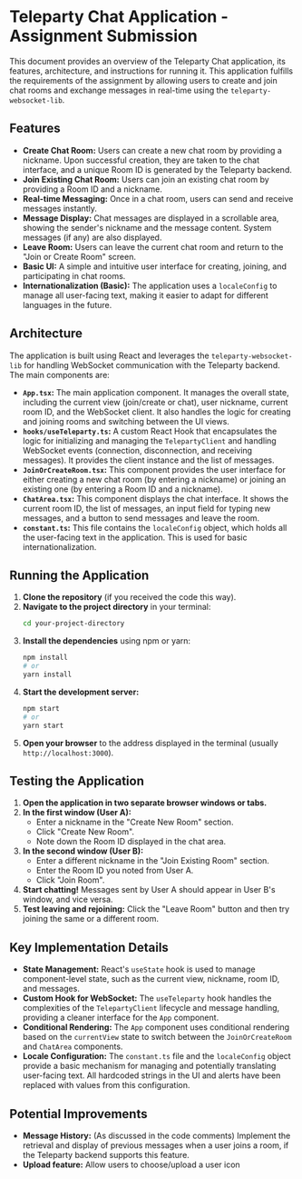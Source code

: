 # Teleparty Chat Application - Assignment Submission

This document provides an overview of the Teleparty Chat application, its features, architecture, and instructions for running it. This application fulfills the requirements of the assignment by allowing users to create and join chat rooms and exchange messages in real-time using the `teleparty-websocket-lib`.

## Features

* **Create Chat Room:** Users can create a new chat room by providing a nickname. Upon successful creation, they are taken to the chat interface, and a unique Room ID is generated by the Teleparty backend.
* **Join Existing Chat Room:** Users can join an existing chat room by providing a Room ID and a nickname.
* **Real-time Messaging:** Once in a chat room, users can send and receive messages instantly.
* **Message Display:** Chat messages are displayed in a scrollable area, showing the sender's nickname and the message content. System messages (if any) are also displayed.
* **Leave Room:** Users can leave the current chat room and return to the "Join or Create Room" screen.
* **Basic UI:** A simple and intuitive user interface for creating, joining, and participating in chat rooms.
* **Internationalization (Basic):** The application uses a `localeConfig` to manage all user-facing text, making it easier to adapt for different languages in the future.

## Architecture

The application is built using React and leverages the `teleparty-websocket-lib` for handling WebSocket communication with the Teleparty backend. The main components are:

* **`App.tsx`:** The main application component. It manages the overall state, including the current view (join/create or chat), user nickname, current room ID, and the WebSocket client. It also handles the logic for creating and joining rooms and switching between the UI views.
* **`hooks/useTeleparty.ts`:** A custom React Hook that encapsulates the logic for initializing and managing the `TelepartyClient` and handling WebSocket events (connection, disconnection, and receiving messages). It provides the client instance and the list of messages.
* **`JoinOrCreateRoom.tsx`:** This component provides the user interface for either creating a new chat room (by entering a nickname) or joining an existing one (by entering a Room ID and a nickname).
* **`ChatArea.tsx`:** This component displays the chat interface. It shows the current room ID, the list of messages, an input field for typing new messages, and a button to send messages and leave the room.
* **`constant.ts`:** This file contains the `localeConfig` object, which holds all the user-facing text in the application. This is used for basic internationalization.

## Running the Application

1.  **Clone the repository** (if you received the code this way).
2.  **Navigate to the project directory** in your terminal:
    ```bash
    cd your-project-directory
    ```
3.  **Install the dependencies** using npm or yarn:
    ```bash
    npm install
    # or
    yarn install
    ```
4.  **Start the development server:**
    ```bash
    npm start
    # or
    yarn start
    ```
5.  **Open your browser** to the address displayed in the terminal (usually `http://localhost:3000`).

## Testing the Application

1.  **Open the application in two separate browser windows or tabs.**
2.  **In the first window (User A):**
    * Enter a nickname in the "Create New Room" section.
    * Click "Create New Room".
    * Note down the Room ID displayed in the chat area.
3.  **In the second window (User B):**
    * Enter a different nickname in the "Join Existing Room" section.
    * Enter the Room ID you noted from User A.
    * Click "Join Room".
4.  **Start chatting!** Messages sent by User A should appear in User B's window, and vice versa.
5.  **Test leaving and rejoining:** Click the "Leave Room" button and then try joining the same or a different room.

## Key Implementation Details

* **State Management:** React's `useState` hook is used to manage component-level state, such as the current view, nickname, room ID, and messages.
* **Custom Hook for WebSocket:** The `useTeleparty` hook handles the complexities of the `TelepartyClient` lifecycle and message handling, providing a cleaner interface for the `App` component.
* **Conditional Rendering:** The `App` component uses conditional rendering based on the `currentView` state to switch between the `JoinOrCreateRoom` and `ChatArea` components.
* **Locale Configuration:** The `constant.ts` file and the `localeConfig` object provide a basic mechanism for managing and potentially translating user-facing text. All hardcoded strings in the UI and alerts have been replaced with values from this configuration.


## Potential Improvements

* **Message History:** (As discussed in the code comments) Implement the retrieval and display of previous messages when a user joins a room, if the Teleparty backend supports this feature.
* **Upload feature:** Allow users to choose/upload a user icon


